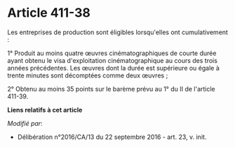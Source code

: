 # Article 411-38

Les entreprises de production sont éligibles lorsqu'elles ont cumulativement :

1° Produit au moins quatre œuvres cinématographiques de courte durée ayant obtenu le visa d'exploitation cinématographique au
cours des trois années précédentes. Les œuvres dont la durée est supérieure ou égale à trente minutes sont décomptées comme
deux œuvres ;

2° Obtenu au moins 35 points sur le barème prévu au 1° du II de l'article 411-39.

**Liens relatifs à cet article**

_Modifié par_:

  - Délibération n°2016/CA/13 du 22 septembre 2016 - art. 23, v. init.
